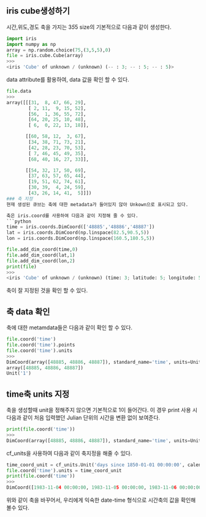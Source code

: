 ## iris cube생성하기

시간,위도,경도 축을 가지는 3*5*5 size의 
기본적으로 다음과 같이 생성한다.
```python
import iris
import numpy as np
array = np.random.choice(75,(3,5,5),0)
file = iris.cube.Cube(array)
>>>
<iris 'Cube' of unknown / (unknown) (-- : 3; -- : 5; -- : 5)>
```
data attribute를 활용하여, data 값을 확인 할 수 있다.
```python
file.data
>>>
array([[[31,  8, 47, 66, 29],
        [ 2, 11,  9, 15, 52],
        [56,  1, 36, 55, 72],
        [64, 20, 25, 10, 48],
        [ 6,  0, 22, 13, 18]],

       [[60, 58, 12,  3, 67],
        [34, 38, 71, 73, 21],
        [42, 28, 23, 70, 53],
        [ 7, 46, 45, 49, 35],
        [68, 40, 16, 27, 33]],

       [[54, 32, 17, 50, 69],
        [37, 63, 57, 65, 44],
        [19, 51, 62, 74, 61],
        [30, 39,  4, 24, 59],
        [43, 26, 14, 41,  5]]])
### 축 지정
현재 생성된 큐브는 축에 대한 metadata가 들어있지 않아 Unkown으로 표시되고 있다.

축은 iris.coord를 사용하여 다음과 같이 지정해 줄 수 있다.
```python
time = iris.coords.DimCoord(['48885','48886','48887'])
lat = iris.coords.DimCoord(np.linspace(82.5,90.5,5))
lon = iris.coords.DimCoord(np.linspace(160.5,180.5,5))

file.add_dim_coord(time,0)
file.add_dim_coord(lat,1)
file.add_dim_coord(lon,2)
print(file)
>>>
<iris 'Cube' of unknown / (unknown) (time: 3; latitude: 5; longitude: 5)>
```
축이 잘 지정된 것을 확인 할 수 있다.

## 축 data 확인 
축에 대한 metamdata들은 다음과 같이 확인 할 수 있다.
```python
file.coord('time')
file.coord('time').points
file.coord('time').units
>>>
DimCoord(array([48885, 48886, 48887]), standard_name='time', units=Unit('1'))
array([48885, 48886, 48887])
Unit('1')
```

## time축 units 지정 
축을 생성할때 unit을 정해주지 않으면 기본적으로 1이 들어간다. 이 경우 print 사용 시 다음과 같이 처음 입력했던 Julian 단위의 시간을 변환 없이 보여준다.
```python
print(file.coord('time'))
>>>
DimCoord(array([48885, 48886, 48887]), standard_name='time', units=Unit('1'))
```
cf_units을 사용하여 다음과 같이 축지정을 해줄 수 있다.
```python
time_coord_unit = cf_units.Unit('days since 1850-01-01 00:00:00', calendar='julian')
file.coord('time').units = time_coord_unit
print(file.coord('time'))
>>>
DimCoord([1983-11-04 00:00:00, 1983-11-05 00:00:00, 1983-11-06 00:00:00], standard_name='time', calendar='julian')
```
위와 같이 축을 바꾸어서, 우리에게 익숙한 date-time 형식으로 시간축의 값을 확인해 볼수 있다. 









